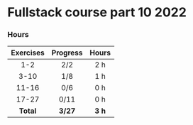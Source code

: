 # Fullstack course part 10 2022

### Hours

| Exercises | Progress | Hours |
| :----:|:----:|:----:|
| 1-2 | 2/2 | 2 h |
| 3-10 | 1/8 | 1 h |
| 11-16 | 0/6 | 0 h |
| 17-27 | 0/11 | 0 h |
| **Total** | **3/27** | **3 h**